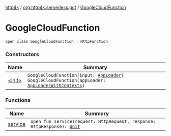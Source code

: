 [http4k](../../index.md) / [org.http4k.serverless.gcf](../index.md) / [GoogleCloudFunction](./index.md)

# GoogleCloudFunction

`open class GoogleCloudFunction : HttpFunction`

### Constructors

| Name | Summary |
|---|---|
| [&lt;init&gt;](-init-.md) | `GoogleCloudFunction(input: `[`AppLoader`](../../org.http4k.serverless/-app-loader.md)`)`<br>`GoogleCloudFunction(appLoader: `[`AppLoaderWithContexts`](../../org.http4k.serverless/-app-loader-with-contexts.md)`)` |

### Functions

| Name | Summary |
|---|---|
| [service](service.md) | `open fun service(request: HttpRequest, response: HttpResponse): `[`Unit`](https://kotlinlang.org/api/latest/jvm/stdlib/kotlin/-unit/index.html) |
